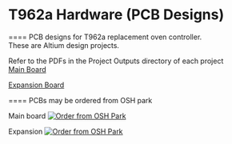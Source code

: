 # T962a Hardware (PCB Designs)
====
PCB designs for T962a replacement oven controller.  
These are Altium design projects.  

Refer to the PDFs in the Project Outputs directory of each project  
<a href="https://github.com/podonoghue/T962a_Oven_Controller/blob/master/PCB/T962a/Project%20Outputs%20for%20T962a/T962a.PDF">Main Board</img></a>

<a href="https://github.com/podonoghue/T962a_Oven_Controller/blob/master/PCB/T962a_Panel/Project%20Outputs%20for%20T962a_Panel/T962a_Panel.PDF">Expansion Board</img></a>

====
PCBs may be ordered from OSH park

Main board
<a href="https://oshpark.com/shared_projects/gCzPtcDn"><img src="https://oshpark.com/assets/badge-5b7ec47045b78aef6eb9d83b3bac6b1920de805e9a0c227658eac6e19a045b9c.png" alt="Order from OSH Park"></img></a>

Expansion
<a href="https://oshpark.com/shared_projects/OPVRXS2r"><img src="https://oshpark.com/assets/badge-5b7ec47045b78aef6eb9d83b3bac6b1920de805e9a0c227658eac6e19a045b9c.png" alt="Order from OSH Park"></img></a>